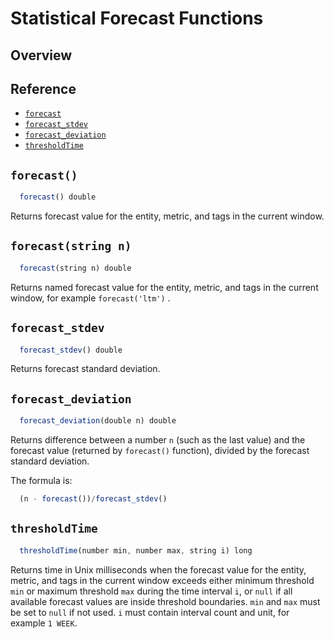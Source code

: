 # Statistical Forecast Functions

## Overview

## Reference

* [`forecast`](#forecast)
* [`forecast_stdev`](#forecast_stdev)
* [`forecast_deviation`](#forecast_deviation)
* [`thresholdTime`](#thresholdtime)

## `forecast()`

```javascript
  forecast() double
```

Returns forecast value for the entity, metric, and tags in the current window.

## `forecast(string n)`

```javascript
  forecast(string n) double
```

Returns named forecast value for the entity, metric, and tags in the current window, for example `forecast('ltm')` .

## `forecast_stdev`

```javascript
  forecast_stdev() double
```

Returns forecast standard deviation.

## `forecast_deviation`

```javascript
  forecast_deviation(double n) double
```

Returns difference between a number `n` (such as the last value) and the forecast value (returned by `forecast()` function), divided by the forecast standard deviation.

The formula is:

```javascript
  (n - forecast())/forecast_stdev()
```

## `thresholdTime`

```javascript
  thresholdTime(number min, number max, string i) long
```

Returns time in Unix milliseconds when the forecast value for the entity, metric, and tags in the current window exceeds either minimum threshold `min` or maximum threshold `max` during the time interval `i`, or `null` if all available forecast values are inside threshold boundaries.
`min` and `max` must be set to `null` if not used.
`i` must contain interval count and unit, for example `1 WEEK`.